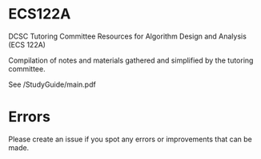 # ECS122A
DCSC Tutoring Committee Resources for Algorithm Design and Analysis (ECS 122A)

Compilation of notes and materials gathered and simplified by the tutoring committee. 

See /StudyGuide/main.pdf

# Errors
Please create an issue if you spot any errors or improvements that can be made. 
